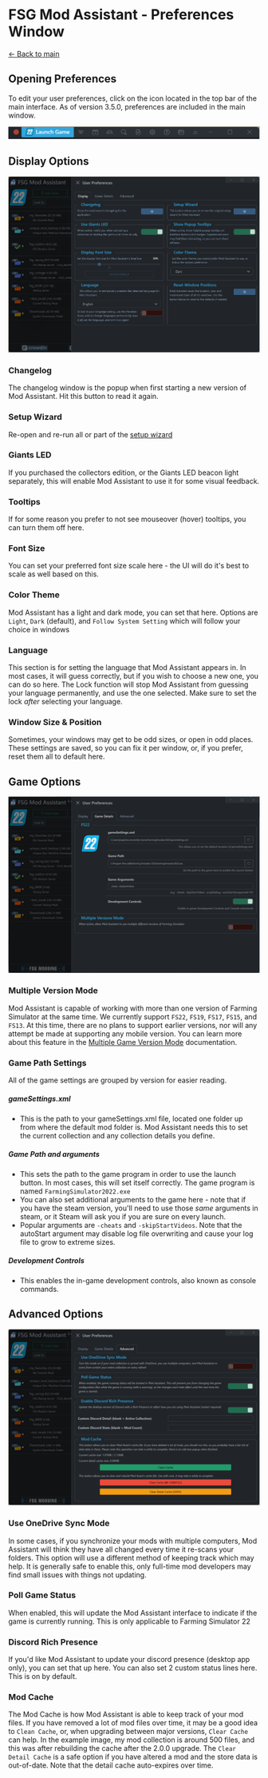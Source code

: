 # FSG Mod Assistant - Preferences Window

[← Back to main](index.html)

## Opening Preferences

To edit your user preferences, click on the  <i class="bi bi-gear"></i> icon located in the top bar of the main interface. As of version 3.5.0, preferences are included in the main window.

![overview](img340/main-window-part-top-bar.png)

## Display Options

![display](img340/pref-display.png)

### Changelog

The changelog window is the popup when first starting a new version of Mod Assistant.  Hit this button to read it again.

### Setup Wizard

Re-open and re-run all or part of the [setup wizard](wizard.html)

### Giants LED

If you purchased the collectors edition, or the Giants LED beacon light separately, this will enable Mod Assistant to use it for some visual feedback.

### Tooltips

If for some reason you prefer to not see mouseover (hover) tooltips, you can turn them off here.

### Font Size

You can set your preferred font size scale here - the UI will do it's best to scale as well based on this.

### Color Theme

Mod Assistant has a light and dark mode, you can set that here.  Options are `Light`, `Dark` (default), and `Follow System Setting` which will follow your choice in windows

### Language

This section is for setting the language that Mod Assistant appears in.  In most cases, it will guess correctly, but if you wish to choose a new one, you can do so here.  The Lock function will stop Mod Assistant from guessing your language permanently, and use the one selected.  Make sure to set the lock *after* selecting your language.

### Window Size & Position

Sometimes, your windows may get to be odd sizes, or open in odd places.  These settings are saved, so you can fix it per window, or, if you prefer, reset them all to default here.

## Game Options

![display](img340/pref-game-22.png)

### Multiple Version Mode

Mod Assistant is capable of working with more than one version of Farming Simulator at the same time.  We currently support `FS22`, `FS19`, `FS17`, `FS15`, and `FS13`.  At this time, there are no plans to support earlier versions, nor will any attempt be made at supporting any mobile version.  You can learn more about this feature in the [Multiple Game Version Mode](multi-version.html) documentation.


### Game Path Settings

All of the game settings are grouped by version for easier reading.

##### gameSettings.xml

- This is the path to your gameSettings.xml file, located one folder up from where the default mod folder is. Mod Assistant needs this to set the current collection and any collection details you define.

##### Game Path and arguments

- This sets the path to the game program in order to use the launch button.  In most cases, this will set itself correctly.  The game program is named `FarmingSimulator2022.exe`
- You can also set additional arguments to the game here - note that if you have the steam version, you'll need to use those *same* arguments in steam, or it Steam will ask you if you are sure on every launch.
- Popular arguments are `-cheats` and `-skipStartVideos`.  Note that the autoStart argument may disable log file overwriting and cause your log file to grow to extreme sizes.

##### Development Controls

- This enables the in-game development controls, also known as console commands.

## Advanced Options

![advanced](img340/pref-advanced.png)

### Use OneDrive Sync Mode

In some cases, if you synchronize your mods with multiple computers, Mod Assistant will think they have all changed every time it re-scans your folders.  This option will use a different method of keeping track which may help. It is generally safe to enable this, only full-time mod developers may find small issues with things not updating.

### Poll Game Status

When enabled, this will update the Mod Assistant interface to indicate if the game is currently running.  This is only applicable to Farming Simulator 22

### Discord Rich Presence

If you'd like Mod Assistant to update your discord presence (desktop app only), you can set that up here. You can also set 2 custom status lines here. This is on by default.

### Mod Cache

The Mod Cache is how Mod Assistant is able to keep track of your mod files.  If you have removed a lot of mod files over time, it may be a good idea to `Clean Cache`, or, when upgrading between major versions, `Clear Cache` can help. In the example image, my mod collection is around 500 files, and this was after rebuilding the cache after the 2.0.0 upgrade. The `Clear Detail Cache` is a safe option if you have altered a mod and the store data is out-of-date. Note that the detail cache auto-expires over time.
